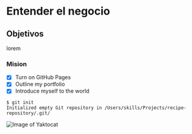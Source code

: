 # Entender el negocio
## Objetivos
lorem
### Mision


- [X] Turn on GitHub Pages
- [X] Outline my portfolio
- [X] Introduce myself to the world

```
$ git init
Initialized empty Git repository in /Users/skills/Projects/recipe-repository/.git/
```

![Image of Yaktocat](https://octodex.github.com/images/yaktocat.png)

